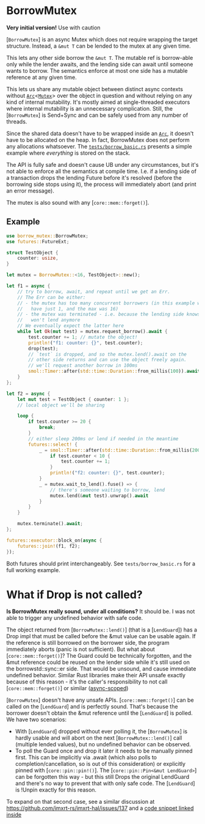 # BorrowMutex

**Very initial version!** Use with caution

[`BorrowMutex`] is an async Mutex which does not require wrapping the target
structure. Instead, a `&mut T` can be lended to the mutex at any given time.

This lets any other side borrow the `&mut T`. The mutable ref is borrow-able
only while the lender awaits, and the lending side can await until someone
wants to borrow. The semantics enforce at most one side has a mutable reference
at any given time.

This lets us share any mutable object between distinct async contexts
without [`Arc`]<[`Mutex`]> over the object in question and without relying
on any kind of internal mutability. It's mostly aimed at single-threaded
executors where internal mutability is an unnecessary complication.
Still, the [`BorrowMutex`] is Send+Sync and can be safely used from
any number of threads.

Since the shared data doesn't have to be wrapped inside an [`Arc`],
it doesn't have to be allocated on the heap. In fact, BorrowMutex does not
perform any allocations whatsoever. The
[`tests/borrow_basic.rs`](https://github.com/darsto/borrow_mutex/blob/master/tests/borrow_basic.rs)
presents a simple example where *everything* is stored on the stack.

The API is fully safe and doesn't cause UB under any circumstances, but
it's not able to enforce all the semantics at compile time. I.e. if a
lending side of a transaction drops the lending Future before it's
resolved (before the borrowing side stops using it), the process will
immediately abort (and print an error message).

The mutex is also sound with any [`core::mem::forget()`].

## Example

```rust
use borrow_mutex::BorrowMutex;
use futures::FutureExt;

struct TestObject {
    counter: usize,
}

let mutex = BorrowMutex::<16, TestObject>::new();

let f1 = async {
    // try to borrow, await, and repeat until we get an Err.
    // The Err can be either:
    // - the mutex has too many concurrent borrowers (in this example we
    //   have just 1, and the max was 16)
    // - the mutex was terminated - i.e. because the lending side knows it
    //   won't lend anymore
    // We eventually expect the latter here
    while let Ok(mut test) = mutex.request_borrow().await {
        test.counter += 1; // mutate the object!
        println!("f1: counter: {}", test.counter);
        drop(test);
        // `test` is dropped, and so the mutex.lend().await on the
        // other side returns and can use the object freely again.
        // we'll request another borrow in 100ms
        smol::Timer::after(std::time::Duration::from_millis(100)).await;
    }
};

let f2 = async {
    let mut test = TestObject { counter: 1 };
    // local object we'll be sharing

    loop {
        if test.counter >= 20 {
            break;
        }
        // either sleep 200ms or lend if needed in the meantime
        futures::select! {
            _ = smol::Timer::after(std::time::Duration::from_millis(200)).fuse() => {
                if test.counter < 10 {
                    test.counter += 1;
                }
                println!("f2: counter: {}", test.counter);
            }
            _ = mutex.wait_to_lend().fuse() => {
                // there's someone waiting to borrow, lend
                mutex.lend(&mut test).unwrap().await
            }
        }
    }

    mutex.terminate().await;
};

futures::executor::block_on(async {
    futures::join!(f1, f2);
});
```

Both futures should print interchangeably. See `tests/borrow_basic.rs` for
a full working example.

# What if Drop is not called?

**Is BorrowMutex really sound, under all conditions?**
It should be. I was not able to trigger any undefined behavior with
safe code.

The object returned from [`BorrowMutex::lend()`] (that is a [`LendGuard`])
has a Drop impl that must be called before the &mut value can be usable again.
If the reference is still borrowed on the borrower side, the program immediately
aborts (panic is not sufficient). But what about [`core::mem::forget()`]? The
Guard could be technically forgotten, and the &mut reference could be reused on
the lender side while it's still used on the borrowstd::sync::er side. That
would be unsound, and cause immediate undefined behavior. Similar Rust libraries
make their API unsafe exactly because of this reason - it's the caller's
responsibility to not call [`core::mem::forget()`] or similar
([async-scoped](https://docs.rs/async-scoped/0.9.0/async_scoped/struct.Scope.html#method.scope))

[`BorrowMutex`] doesn't have any unsafe APIs. [`core::mem::forget()`] can be
called on the [`LendGuard`] and is perfectly sound. That's because
the borrower doesn't obtain the &mut reference until the [`LendGuard`]
is polled. We have two scenarios:
- With [`LendGuard`] dropped without ever polling it, the [`BorrowMutex`] is
hardly usable and will abort on the next [`BorrowMutex::lend()`] call
(multiple lended values), but no undefined behavior can be observed.
- To poll the Guard once and drop it later it needs to be manually pinned first.
This can be implicitly via .await (which also polls to completion/cancellation,
so is out of this consideration) or explicitly pinned with [`core::pin::pin!()`].
The [`core::pin::Pin<&mut LendGuard>`] can be forgotten this way - but this
still Drops the original LendGuard and there's no way to prevent that with
only safe code. The [`LendGuard`] is !Unpin exactly for this reason.

To expand on that second case, see a similar discussion at
<https://github.com/imxrt-rs/imxrt-hal/issues/137> and a
[code snippet linked inside](https://play.rust-lang.org/?version=stable&mode=debug&edition=2021&gist=79e34e7c3e968f8f6680a7cd08d1ffc4)

[`Arc`]: std::sync::Arc
[`Mutex`]: std::sync::Mutex
